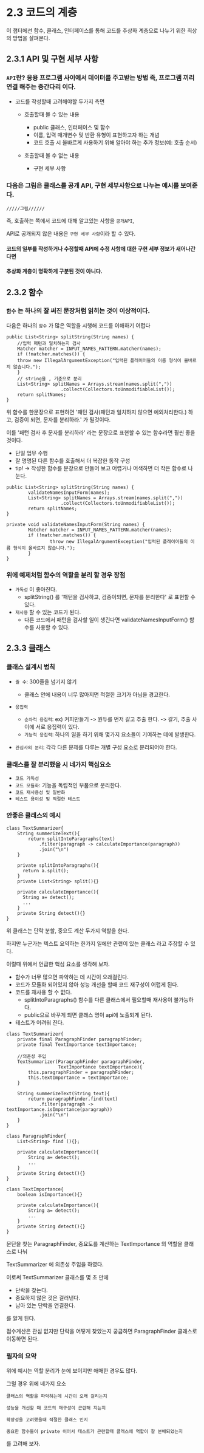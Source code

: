 # 2.3 코드의 계층

이 챕터에선 함수, 클래스, 인터페이스를 통해 코드를 추상화 계층으로 나누기 위한 최상의 방법을 살펴본다.

## 2.3.1 API 및 구현 세부 사항

### `API`란? 응용 프로그램 사이에서 데이터를 주고받는 방법 즉, 프로그램 끼리 연결 해주는 중간다리 이다.

- 코드를 작성할때 고려해야할 두가지 측면
    - 호출할때 볼 수 있는 내용
        - public 클래스, 인터페이스 및 함수
        - 이름, 입력 매개변수 및 반환 유형이 표현하고자 하는 개념
        - 코드 호출 시 올바르게 사용하기 위해 알아야 하는 추가 정보(예: 호출 순서)

    - 호출할때 볼 수 없는 내용
        - 구현 세부 사항

### 다음은 그림은 클래스를 공개 API, 구현 세부사항으로 나누는 예시를 보여준다.
    /////그림//////

즉, 호출하는 쪽에서 코드에 대해 알고있는 사항을 `공개API`,

API로 공개되지 않은 내용은 `구현 세부 사항`이라 할 수 있다.

#### 코드의 일부를 작성하거나 수정할때 API에 수정 사항에 대한 구현 세부 정보가 새어나간다면

#### 추상화 계층이 명확하게 구분된 것이 아니다.

## 2.3.2 함수

### `함수` 는 하나의 잘 써진 문장처럼 읽히는 것이 이상적이다.

다음은 하나의 `함수` 가 많은 역할을 시행해 코드를 이해하기 어렵다

```
public List<String> splitString(String names) {
    //입력 패턴과 일치하는지 검사
    Matcher matcher = INPUT_NAMES_PATTERN.matcher(names);
    if (!matcher.matches()) {
    throw new IllegalArgumentException("입력된 플레이어들의 이름 형식이 올바르지 않습니다.");
    }
    // string을 , 기준으로 분리
    List<String> splitNames = Arrays.stream(names.split(","))
                    .collect(Collectors.toUnmodifiableList());
    return splitNames;
}
```

위 함수를 한문장으로 표현하면 '패턴 검사(패턴과 일치하지 않으면 예외처리한다.) 하고, 검증이 되면, 문자를 분리하라.' 가 될것이다.

이를 '패턴 검사 후 문자를 분리하라' 라는 문장으로 표현할 수 있는 함수라면 훨씬 좋을것이다.

- 단일 업무 수행
- 잘 명명된 다른 함수를 호출해서 더 복잡한 동작 구성
- tip! -> 작성한 함수를 문장으로 만들어 보고 어렵거나 어색하면 더 작은 함수로 나눈다.

```
public List<String> splitString(String names) {
        validateNamesInputForm(names);
        List<String> splitNames = Arrays.stream(names.split(","))
                    .collect(Collectors.toUnmodifiableList());
        return splitNames;
}

private void validateNamesInputForm(String names) {
        Matcher matcher = INPUT_NAMES_PATTERN.matcher(names);
        if (!matcher.matches()) {
                throw new IllegalArgumentException("입력된 플레이어들의 이름 형식이 올바르지 않습니다.");
        }
}
```

### 위에 예제처럼 함수의 역할을 분리 할 경우 장점

- `가독성` 이 좋아진다.
    - splitString() 를 '패턴을 검사하고, 검증이되면, 문자를 분리한다' 로 표현할 수 있다.
- `재사용` 할 수 있는 코드가 된다.
    - 다른 코드에서 패턴을 검사할 일이 생긴다면 validateNamesInputForm() 함수를 사용할 수 있다.

## 2.3.3 클래스

### 클래스 설계시 법칙

- `줄 수`: 300줄을 넘기지 않기
    - 클래스 안에 내용이 너무 많아지면 적절한 크기가 아님을 경고한다.

- `응집력`
    - `순차적 응집력`: ex) 커피만들기 -> 원두를 먼저 갈고 추출 한다. -> 갈기, 추출 사이에 서로 응집력이 있다.
    - `기능적 응집력`: 하나의 일을 하기 위해 몇가지 요소들이 기여하는 데에 발생한다.

- `관심사의 분리`: 각각 다른 문제를 다루는 개별 구성 요소로 분리되어야 한다.

### 클래스를 잘 분리했을 시 네가지 핵심요소

- `코드 가독성`
- `코드 모듈화`: 기능을 독립적인 부품으로 분리한다.
- `코드 재사용성 및 일반화`
- `테스트 용이성 및 적절한 테스트`

### 안좋은 클래스의 예시
```
class TextSummarizer{
    String summerizeText(){
        return splitIntoParagraphs(text)
            .filter(paragraph -> calculateImportance(paragraph))
            .join("\n")
    }
    
    private splitIntoParagraphs(){
      return a.split();
    }
    private List<String> split(){}
    
    private calculateImportance(){
      String a= detect();
      ...
    }
    private String detect(){}
}
```
위 클래스는 단락 분할, 중요도 계산 두가지 역할을 한다.

하지만 누군가는 텍스트 요약하는 한가지 일에만 관련이 있는 클래스 라고 주장할 수 있다.

이럴때 위에서 언급한 핵심 요소를 생각해 보자.

- 함수가 너무 많으면 파악하는 데 시간이 오래걸린다.
- 코드가 모듈화 되어있지 않아 성능 개선을 할때 코드 재구성이 어렵게 된다.
- 코드를 재사용 할 수 없다.
    - splitIntoParagraphs() 함수를 다른 클래스에서 필요할때 재사용이 불가능하다.
    - public으로 바꾸게 되면 클래스 명이 api에 노출되게 된다.
- 테스트가 어려워 진다.

```
class TextSummarizer{
    private final ParagraphFinder paragraphFinder;
    private final TextImportance textImportance;
    
    //의존성 주입
    TextSummarizer(ParagraphFinder paragraphFinder,
                   TextImportance textImportance){
        this.paragraphFinder = paragraphFinder;
        this.textImportance = textImportance;
    }
    
    String summerizeText(String text){
        return paragraphFinder.find(text)
            .filter(paragraph -> textImportance.isImportance(paragraph))
            .join("\n")
    }
}

class ParagraphFinder{
    List<String> find (){};
    
    private calculateImportance(){
        String a= detect();
        ...
    }
    private String detect(){}
}

class TextImportance{
    boolean isImportance(){}
    
    private calculateImportance(){
        String a= detect();
        ...
    }
    private String detect(){}
}
```
문단을 찾는 ParagraphFinder, 중요도를 계산하는 TextImportance 의 역할을 클래스로 나눠

TextSummarizer 에 의존성 주입을 하였다.

이로써 TextSummarizer 클래스를 몇 초 만에

- 단락을 찾는다.
- 중요하지 않은 것은 걸러낸다.
- 남아 있는 단락을 연결한다.

를 알게 된다.

점수계산은 관심 없지만 단락을 어떻게 찾았는지 궁금하면 ParagraphFinder 클래스로 이동하면 된다.

### 필자의 요약

위에 예시는 역할 분리가 눈에 보이지만 애매한 경우도 많다.

그럴 경우 위에 네가지 요소

`클래스의 역할을 파악하는데 시간이 오래 걸리는지`

`성능을 개선할 때 코드의 재구성이 곤란해 지는지`

`확장성을 고려했을때 적절한 클래스 인지`

`중요한 함수들이 private 이어서 테스트가 곤란할때 클래스에 역할이 잘 분배되었는지`

를 고려해 보자.
